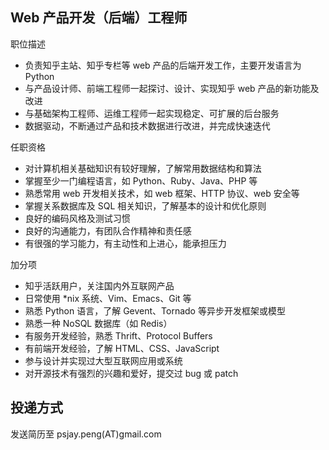 Web 产品开发（后端）工程师
--------------------------

职位描述

- 负责知乎主站、知乎专栏等 web 产品的后端开发工作，主要开发语言为 Python
- 与产品设计师、前端工程师一起探讨、设计、实现知乎 web 产品的新功能及改进
- 与基础架构工程师、运维工程师一起实现稳定、可扩展的后台服务
- 数据驱动，不断通过产品和技术数据进行改进，并完成快速迭代

任职资格

- 对计算机相关基础知识有较好理解，了解常用数据结构和算法
- 掌握至少一门编程语言，如 Python、Ruby、Java、PHP 等
- 熟悉常用 web 开发相关技术，如 web 框架、HTTP 协议、web 安全等
- 掌握关系数据库及 SQL 相关知识，了解基本的设计和优化原则
- 良好的编码风格及测试习惯
- 良好的沟通能力，有团队合作精神和责任感
- 有很强的学习能力，有主动性和上进心，能承担压力

加分项

- 知乎活跃用户，关注国内外互联网产品
- 日常使用 *nix 系统、Vim、Emacs、Git 等
- 熟悉 Python 语言，了解 Gevent、Tornado 等异步开发框架或模型
- 熟悉一种 NoSQL 数据库（如 Redis）
- 有服务开发经验，熟悉 Thrift、Protocol Buffers
- 有前端开发经验，了解 HTML、CSS、JavaScript
- 参与设计并实现过大型互联网应用或系统
- 对开源技术有强烈的兴趣和爱好，提交过 bug 或 patch

投递方式
--------

发送简历至 psjay.peng(AT)gmail.com
